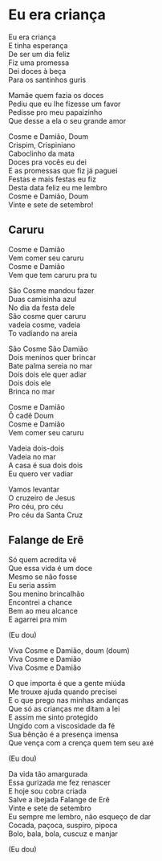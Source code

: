 # Eu era criança  

Eu era criança  
E tinha esperança  
De ser um dia feliz  
Fiz uma promessa  
Dei doces à beça  
Para os santinhos guris  

Mamãe quem fazia os doces  
Pediu que eu lhe fizesse um favor  
Pedisse pro meu papaizinho  
Que desse a ela o seu grande amor  

Cosme e Damião, Doum  
Crispim, Crispiniano  
Caboclinho da mata  
Doces pra vocês eu dei  
E as promessas que fiz já paguei  
Festas e mais festas eu fiz  
Desta data feliz eu me lembro  
Cosme e Damião, Doum  
Vinte e sete de setembro!  

## Caruru  

Cosme e Damião  
Vem comer seu caruru  
Cosme e Damião  
Vem que tem caruru pra tu  

São Cosme mandou fazer  
Duas camisinha azul  
No dia da festa dele  
São cosme quer caruru  
vadeia cosme, vadeia  
To vadiando na areia  

São Cosme São Damião  
Dois meninos quer brincar  
Bate palma sereia no mar  
Dois dois ele quer adiar  
Dois dois ele  
Brinca no mar  

Cosme e Damião  
Ô cadê Doum  
Cosme e Damião  
Vem comer seu caruru  

Vadeia dois-dois  
Vadeia no mar  
A casa é sua dois dois  
Eu quero ver vadiar  

Vamos levantar  
O cruzeiro de Jesus  
Pro céu, pro céu  
Pro céu da Santa Cruz  

## Falange de Erê  

Só quem acredita vê  
Que essa vida é um doce  
Mesmo se não fosse  
Eu seria assim  
Sou menino brincalhão  
Encontrei a chance  
Bem ao meu alcance  
E agarrei pra mim  

(Eu dou)  

Viva Cosme e Damião, doum (doum)  
Viva Cosme e Damião  
Viva Cosme e Damião  

O que importa é que a gente miúda  
Me trouxe ajuda quando precisei  
E o que prego nas minhas andanças  
Que só as crianças me ditam a lei  
E assim me sinto protegido  
Ungido com a viscosidade da fé  
Sua bênção é a presença imensa  
Que vença com a crença quem tem seu axé  

(Eu dou)  

Da vida tão amargurada  
Essa gurizada me fez renascer  
E hoje sou cobra criada  
Salve a ibejada Falange de Erê  
Vinte e sete de setembro  
Eu sempre me lembro, não esqueço de dar  
Cocada, paçoca, suspiro, pipoca  
Bolo, bala, bola, cuscuz e manjar  

(Eu dou)  
